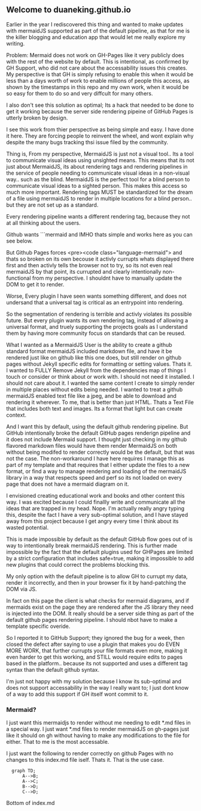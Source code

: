 ## Welcome to duaneking.github.io

Earlier in the year I rediscovered this thing and wanted to make updates with mermaidJS supported as part of the default pipeline, as that for me is the killer blogging and education app that would let me really explore my writing.

Problem: Mermaid does not work on GH-Pages like it very publicly does with the rest of the website by default.  This is intentional, as confirmed by GH Support, who did not care about the accessability issues this creates. My perspective is that GH is simply refusing to enable this when it would be less than a days worth of work to enable millions of people this access, as shown by the timestamps in this repo and my own work, when it would be so easy for them to do so and very diffcult for many others.

I also don't see this solution as optimal; Its a hack that needed to be done to get it working because the server side rendering pipeine of GitHub Pages is utterly broken by design.

I see this work from thier perspective as being simple and easy. I have done it here.  They are forcing people to reinvent the wheel, and wont explain why despite the many bugs tracking thsi issue filed by the community.

Thing is, From my perspective, MermaidJS is just not a visual tool.. Its a tool to communicate visual ideas using unsighted means. This means that its not just about MermaidJS, its about rendering tags and rendering pipelines in the service of people needing to communicate visual ideas in a non-visual way.. such as the blind. MermaidJS is the perfect tool for a blind person to communicate visual ideas to a sighted person. This makes this access so much more important. Rendering tags MUST be standardized for the dream of a file using mermaidJS to render in multiple locations for a blind person.. but they are not set up as a standard.

Every rendering pipeline wants a different rendering tag, because they not at all thinking about the users.

Github wants ```mermaid and IMHO thats simple and works here as you can see below.

But Github Pages forces &#60;pre&#62;&#60;code class="language-mermaid"&#62; and thats so broken on its own becouse it activly currupts whats displayed there first and then activly tells the browser not to try, so its not even real mermaidJS by that point, its currupted and clearly intentionally non-functional from my perspective. I shouldnt have to manually update the DOM to get it to render.

Worse, Every plugin I have seen wants something different, and does not undersand that a universal tag is critical as an entrypoint into rendering.

So the segmentation of rendering is terrible and activly violates its possible future.  But every plugin wants its own rendering tag, instead of allowing a universal format, and truely supporting the projects goals as I understand them by having more community focus on standards that can be reused.

What I wanted as a MermaidJS User is the ability to create a github standard format mermaidJS included markdown file, and have it be rendered just like on github like this one does, but still render on github pages without Jekyll specific edits for formatting or setting values. Thats it. I wanted to FULLY Remove Jekyll from the dependencies map of things I touch or consider or think about or work with. I should not need it installed. I should not care about it. I wanted the same content I create to simply render in multiple places without edits being needed. I wanted to treat a github mermaidJS enabled text file like a jpeg, and be able to download and rendering it wherever.  To me, that is better than just HTML. Thats a Text File that includes both text and images. Its a format that light but can create context.

And I want this by default, using the default github rendering pipeline. But GitHub intentionally broke the default GitHub pages renderign pipeline and it does not include Mermaid support. I thought just checking in my github flavored markdown files would have them render MermaidJS on both without being modifed to render correctly would be the default, but that was not the case. The non-workaround I have here requires I manage this as part of my template and that requires that I either update the files to a new format, or find a way to manage rendering and loading of the mermaidJS library in a way that respects speed and perf so its not loaded on every page that does not have a mermaid diagram on it.

I envisioned creating educational work and books and other content this way. I was excited because I could finallly write and communicate all the ideas that are trapped in my head. Nope.  I'm actually really angry typing this, despite the fact I have a very sub-optimal solution, and I have stayed away from this project because I get angry every time I think about its wasted potential.

This is made impossible by default as the default GitHub flow goes out of is way to intentionally break mermaidJS rendering.  This is further made impossible by the fact that the default plugins used for GHPages are limited by a strict configuration that includes safe=true, making it impossible to add new plugins that could correct the problems blocking this.

My only option with the default pipeline is to allow GH to currupt my data, render it incorrectly, and then in your browser fix it by hand-patching the DOM via JS.

In fact on this page the client is what checks for mermaid diagrams, and if mermaids exist on the page they are rendered after the JS library they need is injected into the DOM. It really should be a server side thing as part of the default github pages rendering pipeline.  I should nbot have to make a template specific overide.

So I reported it to GitHub Support; they ignored the bug for a week, then closed the defect after saying to use a plugin that makes you do EVEN MORE WORK, that further currupts your file formats even more, making it even harder to get this working, and STILL would require edits to pages based in the platform.. because its not supported and uses a different tag syntax than the default github syntax.

I'm just not happy with my solution because I know its sub-optimal and does not support accessability in the way I really want to; I just dont know of a way to add this support if GH itself wont commit to it.

### Mermaid?

I just want this mermaidjs to render without me needing to edit *.md files in a special way. I just want *.md files to render mermaidJS on gh-pages just like it should on gh without having to make any modifications to the file for either. That to me is the most accessable.

I just want the following to render correctly on github Pages with no changes to this index.md file iself. Thats it. That is the use case.

```mermaid
  graph TD;
      A-->B;
      A-->C;
      B-->D;
      C-->D;
```
Bottom of index.md